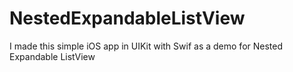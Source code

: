 # NestedExpandableListView
I made this simple iOS app in UIKit with Swif as a demo for Nested Expandable ListView
